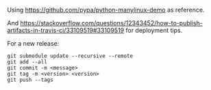 Using https://github.com/pypa/python-manylinux-demo as reference.

And https://stackoverflow.com/questions/12343452/how-to-publish-artifacts-in-travis-ci/33109519#33109519 for deployment tips.

For a new release:

```
git submodule update --recursive --remote
git add --all
git commit -m <message>
git tag -m <version> <version>
git push --tags
```
